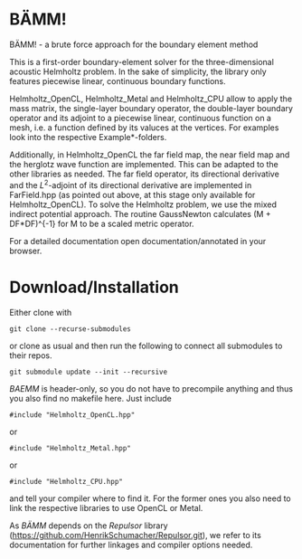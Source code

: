 # BÄMM!
BÄMM! - a brute force approach for the boundary element method

This is a first-order boundary-element solver for the three-dimensional acoustic Helmholtz problem. In the sake of simplicity, the library only features piecewise linear, continuous boundary functions.

Helmholtz_OpenCL, Helmholtz_Metal and Helmholtz_CPU allow to apply the mass matrix, the single-layer boundary operator, the double-layer boundary operator and its adjoint to a piecewise linear, continuous function on a mesh, i.e. a function defined by its valuces at the vertices. For examples look into the respective Example*-folders.

Additionally, in Helmholtz_OpenCL the far field map, the near field map and the herglotz wave function are implemented. This can be adapted to the other libraries as needed.
The far field operator, its directional derivative and the $L^2$-adjoint of its directional derivative are implemented in FarField.hpp (as pointed out above, at this stage only available for Helmholtz_OpenCL). To solve the Helmholtz problem, we use the mixed indirect potential approach. The routine GaussNewton calculates (M + DF*DF)^{-1} for M to be a scaled metric operator.

For a detailed documentation open documentation/annotated in your browser.

# Download/Installation

Either clone with

    git clone --recurse-submodules

or clone as usual and then run the following to connect all submodules to their repos.

    git submodule update --init --recursive

_BAEMM_ is header-only, so you do not have to precompile anything and thus you also find no makefile here. Just include

    #include "Helmholtz_OpenCL.hpp"

or

    #include "Helmholtz_Metal.hpp"

or

    #include "Helmholtz_CPU.hpp"

and tell your compiler where to find it. For the former ones you also need to link the respective libraries to use OpenCL or Metal.

As _BÄMM_ depends on the _Repulsor_ library (https://github.com/HenrikSchumacher/Repulsor.git), we refer to its documentation for further linkages and compiler options needed.
